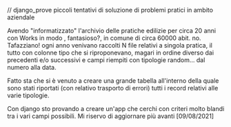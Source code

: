 // django_prove
piccoli tentativi di soluzione di problemi pratici in ambito aziendale

Avendo "informatizzato" l'archivio delle pratiche edilizie  per circa 20 anni con Works in modo , fantasioso?, in comune di circa 60000 abit. no. Tafazziano!
ogni anno venivano raccolti N file relativi a singola pratica, il tutto con colonne tipo che si riproponevano, magari in ordine diverso dai precedenti e/o successivi e campi riempiti con tipologie random... dal numero alla data.

Fatto sta che si è venuto a creare una grande tabella all'interno della quale sono stati riportati (con relativo trasporto di errori) tutti i record relativi alle varie tipologie.

Con django sto provando a creare un'app che cerchi con criteri molto blandi tra i vari campi possibili.
Mi riservo di aggiornare più avanti [09/08/2021]
